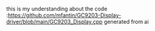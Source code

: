 this is my understanding about the code :https://github.com/mfantin/GC9203-Display-driver/blob/main/GC9203_Display.cpp
generated from ai
